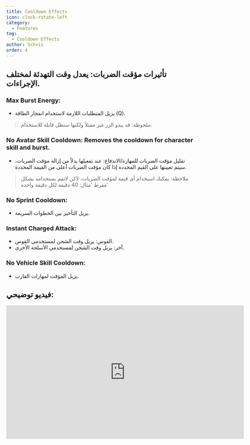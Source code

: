 ```yaml
---
title: Cooldown Effects 
icon: clock-rotate-left
category:
  - Features
tag:
  - Cooldown Effects
author: Schvis
order: 4
---
```


## تأثيرات مؤقت الضربات: يعدل وقت التهدئة لمختلف الإجراءات.
### Max Burst Energy:
- يزيل المتطلبات اللازمة لاستخدام انفجار الطاقة (Q).
> ملحوظة: قد يبدو الزر غير ممتلأ ولكنها ستظل قابلة للاستخدام.
### No Avatar Skill Cooldown: Removes the cooldown for character skill and burst.
- تقليل مؤقت الضربات للمهارة/الاندفاع: عند تفعيلها بدلاً من إزالة مؤقت الضربات، سيتم تعيينها على القيم المحددة إذا كان مؤقت الضربات أعلى من القيمة المحددة.
> ملاحظة: يمكنك استخدام أي قيمة لمؤقت الضربات، لاكن لاتقم بستخدامه بشكل مفرط 'مثال: 40 دقيقة لكل دقيقة واحدة'
### No Sprint Cooldown:
- يزيل التأخير بين الخطوات السريعة.
### Instant Charged Attack:
- القوس: يزيل وقت الشحن لمستخدمي القوس.
- أخر: يزيل وقت الشحن لمستخدمي الأسلحة الأخرى.
### No Vehicle Skill Cooldown:
- يزيل المؤقت لمهارات القارب.

## فيديو توضيحي:

<div class="iframe-container"><iframe width="640" height="360" src="https://www.youtube.com/embed/qv5ykSL3Ojw?list=PL5eI1Tb64p56g27qfYk7VuFTz4FK6YrKa" title="Korepi - Cooldown Effects" frameborder="0" allow="accelerometer; autoplay; clipboard-write; encrypted-media; gyroscope; picture-in-picture; web-share" allowfullscreen></iframe></div>
